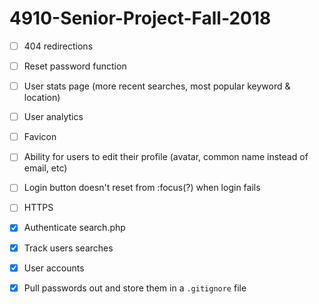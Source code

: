 # 4910-Senior-Project-Fall-2018

- [ ] 404 redirections

- [ ] Reset password function

- [ ] User stats page (more recent searches, most popular keyword & location)

- [ ] User analytics

- [ ] Favicon

- [ ] Ability for users to edit their profile (avatar, common name instead of email, etc)

- [ ] Login button doesn't reset from :focus(?) when login fails

- [ ] HTTPS

- [x] Authenticate search.php

- [x] Track users searches

- [x] User accounts

- [x] Pull passwords out and store them in a `.gitignore` file